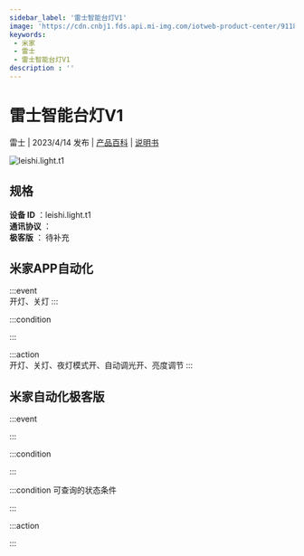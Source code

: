 ```yaml
---
sidebar_label: '雷士智能台灯V1'
image: 'https://cdn.cnbj1.fds.api.mi-img.com/iotweb-product-center/9118ed256ad8426696edcdea797d66d2_1676951086801.png?GalaxyAccessKeyId=AKVGLQWBOVIRQ3XLEW&Expires=9223372036854775807&Signature=FtlwSi7KrIoXeDUwx06+Y/SDnP0='
keywords: 
 - 米家
 - 雷士
 - 雷士智能台灯V1
description : ''
---
```

# 雷士智能台灯V1

雷士 | 2023/4/14 发布 | [产品百科](https://home.mi.com/webapp/content/baike/product/index.html?model=leishi.light.t1/) | [说明书](https://home.mi.com/views/introduction.html?model=leishi.light.t1&region=cn)

![leishi.light.t1](https://cdn.cnbj1.fds.api.mi-img.com/iotweb-product-center/9118ed256ad8426696edcdea797d66d2_1676951086801.png?GalaxyAccessKeyId=AKVGLQWBOVIRQ3XLEW&Expires=9223372036854775807&Signature=FtlwSi7KrIoXeDUwx06+Y/SDnP0=)

## 规格  
> 
**设备 ID** ：leishi.light.t1  
**通讯协议** ：  
**极客版**  ： 待补充 


## 米家APP自动化  

:::event  
开灯、关灯
:::

:::condition  

:::

:::action   
开灯、关灯、夜灯模式开、自动调光开、亮度调节
:::

## 米家自动化极客版  

:::event  

:::

:::condition  

:::

:::condition 可查询的状态条件  

:::

:::action  

:::

        
